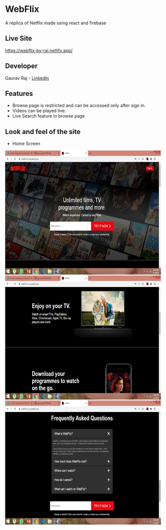 # WebFlix
A replica of Netflix made using react and firebase

## Live Site
https://webflix-by-raj.netlify.app/

## Developer
Gaurav Raj - [LinkedIn](https://www.linkedin.com/in/gaurav-raj-5893b0195/)

## Features 
 - Browse page is restricted and can be accessed only after sign in.
 - Videos can be played live.
 - Live Search feature in browse page

## Look and feel of the site
- Home Screen 
<img src='Examples/home1.png' height='400'>
<img src='Examples/home2.png' height='400'>
<img src='Examples/home3.png' height='400'>
